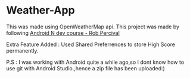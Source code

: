 # Weather-App

This was made using OpenWeatherMap api.
This project was made by following [Android N dev course - Rob Percival](https://www.udemy.com/course/complete-android-n-developer-course/)

Extra Feature Added : 
Used Shared Preferrences to store High Score permanently.

P.S :
I was working with Android quite a while ago,so I dont know how to use git with Android Studio.,hence a zip file has been uploaded:)
